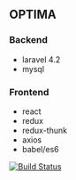## OPTIMA

### Backend
- laravel 4.2
- mysql
### Frontend
- react
- redux
- redux-thunk
- axios
- babel/es6

[![Build Status](https://semaphoreci.com/api/v1/alebrandspa/avante-optima/branches/master/badge.svg)](https://semaphoreci.com/alebrandspa/avante-optima)
